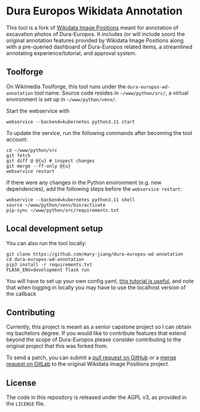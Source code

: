 # Dura Europos Wikidata Annotation

This tool is a fork of [Wikidata Image Positions](https://wd-image-positions.toolforge.org/) meant for annotation of excavation photos of Dura-Europos. It includes (or will include soon) the original annotation features provided by Wikidata Image Positions along with a pre-queried dashboard of Dura-Europos related items, a streamlined annotating experience/tutorial, and approval system.

## Toolforge

On Wikimedia Toolforge, this tool runs under the `dura-europos-wd-annotation` tool name.
Source code resides in `~/www/python/src/`, a virtual environment is set up in `~/www/python/venv/`.

Start the webservice with
```
webservice --backend=kubernetes python3.11 start
```

To update the service, run the following commands after becoming the tool account:
```
cd ~/www/python/src
git fetch
git diff @ @{u} # inspect changes
git merge --ff-only @{u}
webservice restart
```

If there were any changes in the Python environment (e.g. new dependencies),
add the following steps before the `webservice restart`:
```
webservice --backend=kubernetes python3.11 shell
source ~/www/python/venv/bin/activate
pip-sync ~/www/python/src/requirements.txt
```

## Local development setup

You can also run the tool locally:

```
git clone https://github.com/mary-jiang/dura-europos-wd-annotation
cd dura-europos-wd-annotation
pip3 install -r requirements.txt
FLASK_ENV=development flask run
```

You will have to set up your own config.yaml, [this tutorial is useful](https://wikitech.wikimedia.org/wiki/Help:Toolforge/My_first_Flask_OAuth_tool), and note that when logging in locally you may have to use the localhost version of the callback

## Contributing

Currently, this project is meant as a senior capstone project so I can obtain my bachelors degree. If you would like to contribute features that extend beyond the scope of Dura-Europos please consider contributing to the original project that this was forked from.

To send a patch, you can submit a
[pull request on GitHub](https://github.com/lucaswerkmeister/tool-wd-image-positions) or a
[merge request on GitLab](https://gitlab.wikimedia.org/toolforge-repos/wd-image-positions) to the original Wikidata Image Positions project.

## License

The code in this repository is released under the AGPL v3, as provided in the `LICENSE` file.
